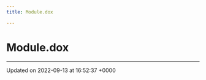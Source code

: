 ```yaml
---
title: Module.dox

---
```


# Module.dox








-------------------------------

Updated on 2022-09-13 at 16:52:37 +0000
